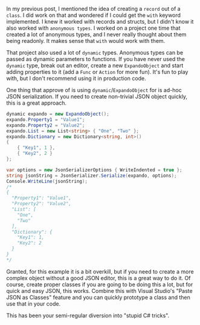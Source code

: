﻿---
layout: post
author: Shane Skiles
---

In my previous post, I mentioned the idea of creating a 
```record``` out of a ```class```. I did work on that and wondered if I could
get the ```with``` keyword implemented. I knew it worked with records and structs,
but I didn't know it also worked with ```anonymous types```. I worked on a project
one time that created a lot of anonymous types, and I never really thought about them
being readonly. It makes sense that ```with``` would work with them.

That project also used a lot of ```dynamic``` types. Anonymous types can be passed
as dynamic parameters to functions. If you have never used the ```dynamic``` type, 
break out an editor, create a new ```ExpandoObject``` and start adding properties to it
(add a ```Func``` or ```Action``` for more fun).
It's fun to play with, but I don't recommend using it in production code. 

One thing that approve of is using ```dynamic```/```ExpandoObject``` for is ad-hoc
JSON serialization. If you need to create non-trivial JSON object quickly, 
this is a great approach.

```csharp
dynamic expando = new ExpandoObject();
expando.Property1 = "Value1";
expando.Property2 = "Value2";
expando.List = new List<string> { "One", "Two" };
expando.Dictionary = new Dictionary<string, int>()
{
    { "Key1", 1 },
    { "Key2", 2 }
};

var options = new JsonSerializerOptions { WriteIndented = true };
string jsonString = JsonSerializer.Serialize(expando, options);
Console.WriteLine(jsonString);
/*
{
  "Property1": "Value1",
  "Property2": "Value2",
  "List": [
    "One",
    "Two"
  ],
  "Dictionary": {
    "Key1": 1,
    "Key2": 2
  }
}
*/
```

Granted, for this example it is a bit overkill, but if you need to create a more complex
object without a good JSON editor, this is a great way to do it. Of course, create proper
classes if you are going to be doing this a lot, but for quick and easy JSON, this works.
Combine this with Visual Studio's "Paste JSON as Classes" feature and you can quickly
prototype a class and then use that in your code.

This has been your semi-regular diversion into "stupid C# tricks".